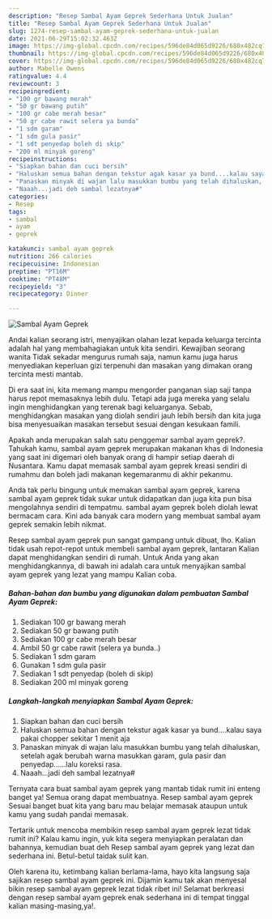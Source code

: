 ```yaml
---
description: "Resep Sambal Ayam Geprek Sederhana Untuk Jualan"
title: "Resep Sambal Ayam Geprek Sederhana Untuk Jualan"
slug: 1274-resep-sambal-ayam-geprek-sederhana-untuk-jualan
date: 2021-06-29T15:02:32.463Z
image: https://img-global.cpcdn.com/recipes/596de84d065d9226/680x482cq70/sambal-ayam-geprek-foto-resep-utama.jpg
thumbnail: https://img-global.cpcdn.com/recipes/596de84d065d9226/680x482cq70/sambal-ayam-geprek-foto-resep-utama.jpg
cover: https://img-global.cpcdn.com/recipes/596de84d065d9226/680x482cq70/sambal-ayam-geprek-foto-resep-utama.jpg
author: Mabelle Owens
ratingvalue: 4.4
reviewcount: 3
recipeingredient:
- "100 gr bawang merah"
- "50 gr bawang putih"
- "100 gr cabe merah besar"
- "50 gr cabe rawit selera ya bunda"
- "1 sdm garam"
- "1 sdm gula pasir"
- "1 sdt penyedap boleh di skip"
- "200 ml minyak goreng"
recipeinstructions:
- "Siapkan bahan dan cuci bersih"
- "Haluskan semua bahan dengan tekstur agak kasar ya bund....kalau saya pakai chopper sekitar 1 menit aja"
- "Panaskan minyak di wajan lalu masukkan bumbu yang telah dihaluskan, setelah agak berubah warna masukkan garam, gula pasir dan penyedap......lalu koreksi rasa."
- "Naaah...jadi deh sambal lezatnya#"
categories:
- Resep
tags:
- sambal
- ayam
- geprek

katakunci: sambal ayam geprek 
nutrition: 266 calories
recipecuisine: Indonesian
preptime: "PT16M"
cooktime: "PT48M"
recipeyield: "3"
recipecategory: Dinner

---
```



![Sambal Ayam Geprek](https://img-global.cpcdn.com/recipes/596de84d065d9226/680x482cq70/sambal-ayam-geprek-foto-resep-utama.jpg)

Andai kalian seorang istri, menyajikan olahan lezat kepada keluarga tercinta adalah hal yang membahagiakan untuk kita sendiri. Kewajiban seorang  wanita Tidak sekadar mengurus rumah saja, namun kamu juga harus menyediakan keperluan gizi terpenuhi dan masakan yang dimakan orang tercinta mesti mantab.

Di era  saat ini, kita memang mampu mengorder panganan siap saji tanpa harus repot memasaknya lebih dulu. Tetapi ada juga mereka yang selalu ingin menghidangkan yang terenak bagi keluarganya. Sebab, menghidangkan masakan yang diolah sendiri jauh lebih bersih dan kita juga bisa menyesuaikan masakan tersebut sesuai dengan kesukaan famili. 



Apakah anda merupakan salah satu penggemar sambal ayam geprek?. Tahukah kamu, sambal ayam geprek merupakan makanan khas di Indonesia yang saat ini digemari oleh banyak orang di hampir setiap daerah di Nusantara. Kamu dapat memasak sambal ayam geprek kreasi sendiri di rumahmu dan boleh jadi makanan kegemaranmu di akhir pekanmu.

Anda tak perlu bingung untuk memakan sambal ayam geprek, karena sambal ayam geprek tidak sukar untuk didapatkan dan juga kita pun bisa mengolahnya sendiri di tempatmu. sambal ayam geprek boleh diolah lewat bermacam cara. Kini ada banyak cara modern yang membuat sambal ayam geprek semakin lebih nikmat.

Resep sambal ayam geprek pun sangat gampang untuk dibuat, lho. Kalian tidak usah repot-repot untuk membeli sambal ayam geprek, lantaran Kalian dapat menghidangkan sendiri di rumah. Untuk Anda yang akan menghidangkannya, di bawah ini adalah cara untuk menyajikan sambal ayam geprek yang lezat yang mampu Kalian coba.

<!--inarticleads1-->

##### Bahan-bahan dan bumbu yang digunakan dalam pembuatan Sambal Ayam Geprek:

1. Sediakan 100 gr bawang merah
1. Sediakan 50 gr bawang putih
1. Sediakan 100 gr cabe merah besar
1. Ambil 50 gr cabe rawit (selera ya bunda..)
1. Sediakan 1 sdm garam
1. Gunakan 1 sdm gula pasir
1. Sediakan 1 sdt penyedap (boleh di skip)
1. Sediakan 200 ml minyak goreng




<!--inarticleads2-->

##### Langkah-langkah menyiapkan Sambal Ayam Geprek:

1. Siapkan bahan dan cuci bersih
1. Haluskan semua bahan dengan tekstur agak kasar ya bund....kalau saya pakai chopper sekitar 1 menit aja
1. Panaskan minyak di wajan lalu masukkan bumbu yang telah dihaluskan, setelah agak berubah warna masukkan garam, gula pasir dan penyedap......lalu koreksi rasa.
1. Naaah...jadi deh sambal lezatnya#




Ternyata cara buat sambal ayam geprek yang mantab tidak rumit ini enteng banget ya! Semua orang dapat membuatnya. Resep sambal ayam geprek Sesuai banget buat kita yang baru mau belajar memasak ataupun untuk kamu yang sudah pandai memasak.

Tertarik untuk mencoba membikin resep sambal ayam geprek lezat tidak rumit ini? Kalau kamu ingin, yuk kita segera menyiapkan peralatan dan bahannya, kemudian buat deh Resep sambal ayam geprek yang lezat dan sederhana ini. Betul-betul taidak sulit kan. 

Oleh karena itu, ketimbang kalian berlama-lama, hayo kita langsung saja sajikan resep sambal ayam geprek ini. Dijamin kamu tak akan menyesal bikin resep sambal ayam geprek lezat tidak ribet ini! Selamat berkreasi dengan resep sambal ayam geprek enak sederhana ini di tempat tinggal kalian masing-masing,ya!.

